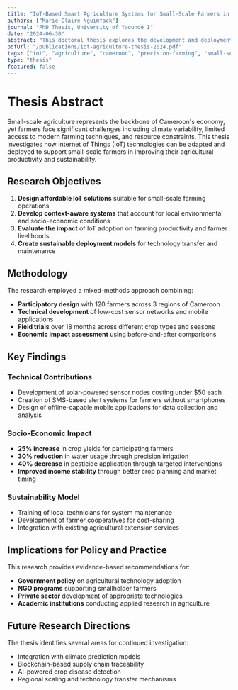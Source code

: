 ```yaml
---
title: "IoT-Based Smart Agriculture Systems for Small-Scale Farmers in Cameroon"
authors: ["Marie-Claire Nguimfack"]
journal: "PhD Thesis, University of Yaoundé I"
date: "2024-06-30"
abstract: "This doctoral thesis explores the development and deployment of affordable IoT-based smart agriculture systems specifically designed for small-scale farmers in Cameroon. The research addresses the unique challenges of implementing precision agriculture in resource-constrained environments."
pdfUrl: "/publications/iot-agriculture-thesis-2024.pdf"
tags: ["iot", "agriculture", "cameroon", "precision-farming", "small-scale-farmers"]
type: "thesis"
featured: false
---
```


# Thesis Abstract

Small-scale agriculture represents the backbone of Cameroon's economy, yet farmers face significant challenges including climate variability, limited access to modern farming techniques, and resource constraints. This thesis investigates how Internet of Things (IoT) technologies can be adapted and deployed to support small-scale farmers in improving their agricultural productivity and sustainability.

## Research Objectives

1. **Design affordable IoT solutions** suitable for small-scale farming operations
2. **Develop context-aware systems** that account for local environmental and socio-economic conditions
3. **Evaluate the impact** of IoT adoption on farming productivity and farmer livelihoods
4. **Create sustainable deployment models** for technology transfer and maintenance

## Methodology

The research employed a mixed-methods approach combining:
- **Participatory design** with 120 farmers across 3 regions of Cameroon
- **Technical development** of low-cost sensor networks and mobile applications
- **Field trials** over 18 months across different crop types and seasons
- **Economic impact assessment** using before-and-after comparisons

## Key Findings

### Technical Contributions
- Development of solar-powered sensor nodes costing under $50 each
- Creation of SMS-based alert systems for farmers without smartphones
- Design of offline-capable mobile applications for data collection and analysis

### Socio-Economic Impact
- **25% increase** in crop yields for participating farmers
- **30% reduction** in water usage through precision irrigation
- **40% decrease** in pesticide application through targeted interventions
- **Improved income stability** through better crop planning and market timing

### Sustainability Model
- Training of local technicians for system maintenance
- Development of farmer cooperatives for cost-sharing
- Integration with existing agricultural extension services

## Implications for Policy and Practice

This research provides evidence-based recommendations for:
- **Government policy** on agricultural technology adoption
- **NGO programs** supporting smallholder farmers
- **Private sector** development of appropriate technologies
- **Academic institutions** conducting applied research in agriculture

## Future Research Directions

The thesis identifies several areas for continued investigation:
- Integration with climate prediction models
- Blockchain-based supply chain traceability
- AI-powered crop disease detection
- Regional scaling and technology transfer mechanisms